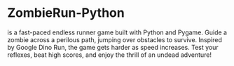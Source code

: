 # ZombieRun-Python
 is a fast-paced endless runner game built with Python and Pygame. Guide a zombie across a perilous path, jumping over obstacles to survive. Inspired by Google Dino Run, the game gets harder as speed increases. Test your reflexes, beat high scores, and enjoy the thrill of an undead adventure!
